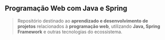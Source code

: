 ## Programação Web com Java e Spring

> Repositório destinado ao **aprendizado e desenvolvimento de projetos** relacionados à **programação web**, utilizando **Java, Spring Framework** e outras tecnologias do ecossistema.


  
